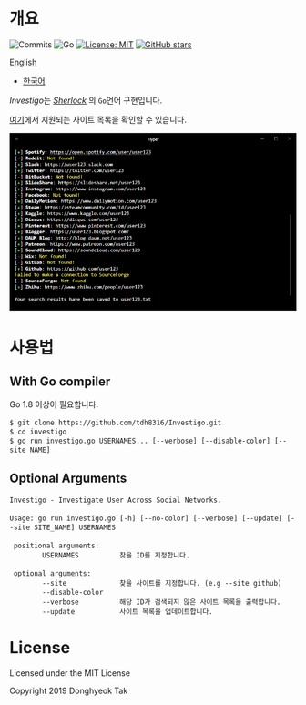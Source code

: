 # 개요

![Commits](https://img.shields.io/github/commit-activity/m/tdh8316/Investigo.svg?label=Commits&style=popout)
![Go](https://img.shields.io/badge/Go-%3E%3D1.8-blue.svg)
[![License: MIT](https://img.shields.io/badge/License-MIT-green.svg)](https://opensource.org/licenses/MIT)
[![GitHub stars](https://img.shields.io/github/stars/tdh8316/Investigo.svg?style=social)](https://github.com/tdh8316/Investigo/stargazers)

  [English](./README.MD) 
  
+ [한국어](./README-ko_kr.MD)

*Investigo*는 *[Sherlock](https://sherlock-project.github.io/)* 의 `Go`언어 구현입니다.

[여기](./sites.md)에서 지원되는 사이트 목록을 확인할 수 있습니다.

![screenshot](./docs/sample.png)

# 사용법
## With Go compiler
Go 1.8 이상이 필요합니다.
```
$ git clone https://github.com/tdh8316/Investigo.git
$ cd investigo
$ go run investigo.go USERNAMES... [--verbose] [--disable-color] [--site NAME]
```

## Optional Arguments
```
Investigo - Investigate User Across Social Networks.

Usage: go run investigo.go [-h] [--no-color] [--verbose] [--update] [--site SITE_NAME] USERNAMES

 positional arguments:
        USERNAMES          찾을 ID를 지정합니다.

 optional arguments:
        --site             찾을 사이트를 지정합니다. (e.g --site github)
        --disable-color
        --verbose          해당 ID가 검색되지 않은 사이트 목록을 출력합니다.
        --update           사이트 목록을 업데이트합니다.
```

# License
Licensed under the MIT License

Copyright 2019 Donghyeok Tak
